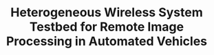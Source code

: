 ---
title: "Heterogeneous Wireless System Testbed for Remote Image Processing in Automated Vehicles"
year: 2016
pdf_url: "http://www.robots.ox.ac.uk/~tvg/publications/2016/cr2016csndsp.pdf"
category: "vision"
author_list: "Cristian Roman, Michael Sapienza, Shumao Ou, Fabio Cuzzolin, Philip H.S. Torr"
grant: "NULL"
pub_in: "IEEE/IET International Symposium on Communication Systems, Networks and Digital Signal Processing (CSNDSP) 2016"
---